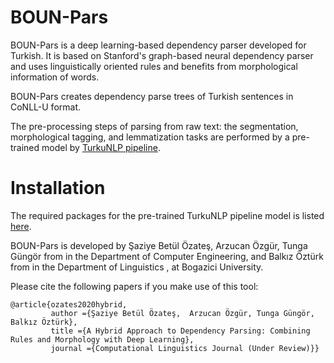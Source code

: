 # BOUN-Pars

BOUN-Pars is a deep learning-based dependency parser developed for Turkish. It is based on Stanford's graph-based neural dependency parser and uses linguistically oriented rules and benefits from morphological information of words.

BOUN-Pars creates dependency parse trees of Turkish sentences in CoNLL-U format.

The pre-processing steps of parsing from raw text: the segmentation, morphological tagging, and lemmatization tasks are performed by a pre-trained model by [TurkuNLP pipeline](https://turkunlp.org/Turku-neural-parser-pipeline/).

# Installation

The required packages for the pre-trained TurkuNLP pipeline model is listed [here](https://turkunlp.org/Turku-neural-parser-pipeline/install.html). 
 

BOUN-Pars is developed by Şaziye Betül Özateş, Arzucan Özgür, Tunga Güngör from in the Department of Computer Engineering, and Balkız Öztürk from in the Department of Linguistics , at Bogazici University. 

Please cite the following papers if you make use of this tool:

```
@article{ozates2020hybrid,
         author ={Şaziye Betül Özateş,  Arzucan Özgür, Tunga Güngör, Balkız Öztürk},
         title ={A Hybrid Approach to Dependency Parsing: Combining Rules and Morphology with Deep Learning},
         journal ={Computational Linguistics Journal (Under Review)}}
```
